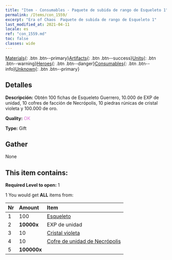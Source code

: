 ```yaml
---
title: "Item - Consumables - Paquete de subida de rango de Esqueleto 1"
permalink: /Items/con_1559/
excerpt: "Era of Chaos  Paquete de subida de rango de Esqueleto 1"
last_modified_at: 2021-04-11
locale: es
ref: "con_1559.md"
toc: false
classes: wide
---
```

 [Materials](/es/Items/){: .btn .btn--primary}[Artifacts](/es/Items/Artifacts/){: .btn .btn--success}[Units](/es/Items/Units/){: .btn .btn--warning}[Heroes](/es/Items/Heroes/){: .btn .btn--danger}[Consumables](/es/Items/Consumables/){: .btn .btn--info}[Unknown](/es/Items/Unknown/){: .btn .btn--primary}

## Detalles
 **Descripción:** Obtén 100 fichas de Esqueleto Guerrero, 10.000 de EXP de unidad, 10 cofres de facción de Necrópolis, 10 piedras rúnicas de cristal violeta y 100.000 de oro.

 **Quality:** <span style="color: #DA70D6">OK</span>

 **Type:** Gift

## Gather

  None

## This item contains:

 **Required Level to open:** 1

 1 You would get **ALL** items  from:

  | Nr | Amount |     Item    |
  |:---|:-------|:------------|
  | 1 | 100 | [Esqueleto](/es/Items/unt_208/) | 
  | 2 |  **10000x** | EXP de unidad |  | 
  | 3 | 10 | [Cristal violeta](/es/Items/con_720/) | 
  | 4 | 10 | [Cofre de unidad de Necrópolis](/es/Items/con_1271/) | 
  | 5 |  **100000x** | <i class="fas fa-coins"/> |  | 
